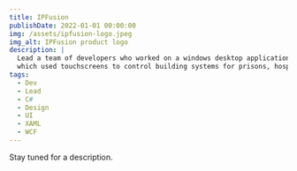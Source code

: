 ```yaml
---
title: IPFusion
publishDate: 2022-01-01 00:00:00
img: /assets/ipfusion-logo.jpeg
img_alt: IPFusion product logo
description: |
  Lead a team of developers who worked on a windows desktop application
  which used touchscreens to control building systems for prisons, hospitals, and utilities.
tags:
  - Dev
  - Lead
  - C#
  - Design
  - UI
  - XAML
  - WCF
---
```


Stay tuned for a description.